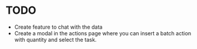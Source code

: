 # TODO

- Create feature to chat with the data
- Create a modal in the actions page where you can insert a batch action with quantity and select the task.